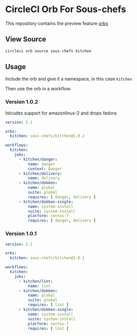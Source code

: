 # CircleCI Orb For Sous-chefs

This repository contains the preview feature [orbs](https://github.com/CircleCI-Public/config-preview-sdk/tree/master/docs)


## View Source

```bash
circleci orb source sous-chefs kitchen
```

## Usage

Include the orb and give it a namespace, in this case `kitchen`

Then use the orb in a workflow.

### Version 1.0.2
Inlcudes support for amazonlinux-2 and drops fedora

```yaml
version: 2.1

orbs:
  kitchen: sous-chefs/kitchen@1.0.2

workflows:
  kitchen:
    jobs:
      - kitchen/danger:
          name: danger
          context: Danger
      - kitchen/delivery:
          name: delivery
      - kitchen/dokken:
          name: global
          suite: global
          requires: [ danger, delivery ]
      - kitchen/dokken-single:
          name: system-install
          suite: system-install
          platform: centos-7
          requires: [ danger, delivery ]
```

### Version 1.0.1

```yaml
version: 2.1

orbs:
  kitchen: sous-chefs/kitchen@1.0.1

workflows:
  kitchen:
    jobs:
      - kitchen/lint:
          name: lint
      - kitchen/dokken:
          name: global
          suite: global
          requires: [ lint ]
      - kitchen/dokken-single:
          name: system-install
          suite: system-install
          platform: centos-7
          requires: [ lint ]
```
